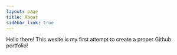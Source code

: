 ```yaml
---
layout: page
title: About
sidebar_link: true
---
```


Hello there! This wesite is my first attempt to create a proper Github portfolio!

